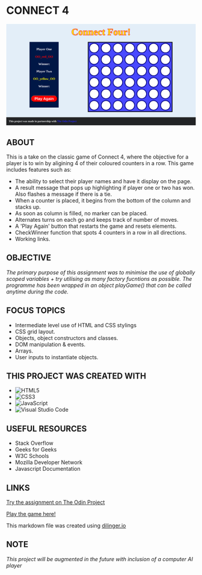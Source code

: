 # CONNECT 4

![](assets/Connect4.png)



## ABOUT

This is a take on the classic game of Connect 4, where the objective for a player is to win by aligining 4 of their coloured counters in a row. This game includes features such as:

- The ability to select their player names and have it display on the page.
- A result message that pops up highlighting if player one or two has won. Also flashes a message if there is a tie.
- When a counter is placed, it begins from the bottom of the column and stacks up.
- As soon as column is filled, no marker can be placed.
- Alternates turns on each go and keeps track of number of moves.
- A 'Play Again' button that restarts the game and resets elements.
- CheckWinner function that spots 4 counters in a row in all directions.
- Working links.

## OBJECTIVE

*The primary purpose of this assignment was to minimise the use of globally scoped variables + try utilising as many factory fucntions as possible. The programme has been wrapped in an object _playGame()_ that can be called anytime during the code.*

## FOCUS TOPICS

- Intermediate level use of HTML and CSS stylings
- CSS grid layout.
- Objects, object constructors and classes.
- DOM manipulation & events.
- Arrays.
- User inputs to instantiate objects.

## THIS PROJECT WAS CREATED WITH

- ![HTML5](https://img.shields.io/badge/html5-%23E34F26.svg?style=for-the-badge&logo=html5&logoColor=white)   
- ![CSS3](https://img.shields.io/badge/css3-%231572B6.svg?style=for-the-badge&logo=css3&logoColor=white)   
- ![JavaScript](https://img.shields.io/badge/javascript-%23323330.svg?style=for-the-badge&logo=javascript&logoColor=%23F7DF1E)
- ![Visual Studio Code](https://img.shields.io/badge/Visual%20Studio%20Code-0078d7.svg?style=for-the-badge&logo=visual-studio-code&logoColor=white)

## USEFUL RESOURCES 

- Stack Overflow
- Geeks for Geeks
- W3C Schools
- Mozilla Developer Network
- Javascript Documentation
  
## LINKS

[Try the assignment on The Odin Project](https://www.theodinproject.com/lessons/node-path-javascript-tic-tac-toe)

[Play the game here!](https://gangoffour199.github.io/Connect4/)

This markdown file was created using [dilinger.io](https://dillinger.io/)

## NOTE

*This project will be augmented in the future with inclusion of a computer AI player*
